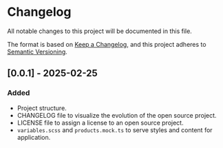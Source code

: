 # Changelog

All notable changes to this project will be documented in this file.

The format is based on [Keep a Changelog](https://keepachangelog.com/en/1.1.0/),
and this project adheres to [Semantic Versioning](https://semver.org/spec/v2.0.0.html).

## [0.0.1] - 2025-02-25

### Added

- Project structure.
- CHANGELOG file to visualize the evolution of the open source project.
- LICENSE file to assign a license to an open source project.
- `variables.scss` and `products.mock.ts` to serve styles and content for application.

